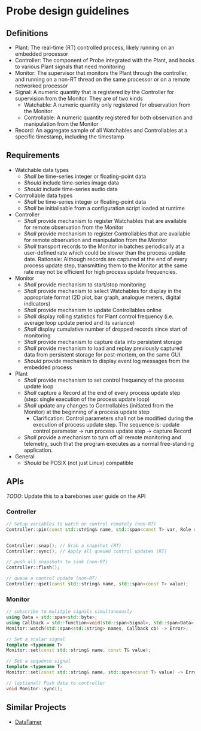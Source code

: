 # Probe design guidelines

## Definitions

- Plant: The real-time (RT) controlled process, likely running on an embedded processor  
- Controller: The component of Probe integrated with the Plant, and hooks to various Plant signals that need monitoring 
- Monitor: The supervisor that monitors the Plant through the controller, and running on a non-RT thread on the same processor or on a remote networked processor     
- Signal: A numeric quantity that is registered by the Controller for supervision from the Monitor. They are of two kinds
  - Watchable: A numeric quantity only registered for observation from the Monitor 
  - Controllable: A numeric quantity registered for both observation and manipulation from the Monitor
- Record: An aggregate sample of all Watchables and Controllables at a specific timestamp, including the timestamp

## Requirements

- Watchable data types
  - _Shall_ be time-series integer or floating-point data
  - _Should_ include time-series image data
  - _Should_ include time-series audio data
- Controllable data types 
  - _Shall_ be time-series integer or floating-point data
  - _Shall_ be initialisable from a configuration script loaded at runtime
- Controller 
  - _Shall_ provide mechanism to register Watchables that are available for remote observation from the Monitor
  - _Shall_ provide mechanism to register Controllables that are available for remote observation and manipulation from the Monitor
  - _Shall_ transport records to the Monitor in batches periodically at a user-defined rate which could be slower than the process update date. Rationale: Although records are captured at the end of every process update step, transmitting them to the Monitor at the same rate may not be efficient for high process update frequencies.
- Monitor
  - _Shall_ provide mechanism to start/stop monitoring
  - _Shall_ provide mechanism to select Watchables for display in the appropriate format (2D plot, bar graph, analogue meters, digital indicators)
  - _Shall_ provide mechanism to update Controllables online
  - _Shall_ display rolling statistics for Plant control frequency (i.e. average loop update period and its variance)
  - _Shall_ display cumulative number of dropped records since start of monitoring 
  - _Shall_ provide mechanism to capture data into persistent storage
  - _Shall_ provide mechanism to load and replay previously captured data from persistent storage for post-mortem, on the same GUI.
  - _Should_ provide mechanism to display event log messages from the embedded process
- Plant
  - _Shall_ provide mechanism to set control frequency of the process update loop
  - _Shall_ capture a Record at the end of every process update step (step: single execution of the process update loop)
  - _Shall_ update any changes to Controllables (initiated from the Monitor) at the beginning of a process update step
    - Clarification: Control parameters shall not be modified during the execution of process update step. The sequence is: update control parameter -> run process update step -> capture Record
  - _Shall_ provide a mechanism to turn off all remote monitoring and telemetry, such that the program executes as a normal free-standing application. 
- General
  - _Should_ be POSIX (not just Linux) compatible

## APIs

_TODO_: Update this to a barebones user guide on the API

### Controller

```c++
// Setup variables to watch or control remotely (non-RT)
Controller::pin(const std::string& name, std::span<const T> var, Role role);


Controller::snap(); // Grab a snapshot (RT)
Controller::sync(); // Apply all queued control updates (RT)

// push all snapshots to sink (non-RT)
Controller::flush(); 

// queue a control update (non-RT)
Controller::qset(const std::string& name, std::span<const T> value); 
```

### Monitor

```c++
// subscribe to mulitple signals simultaneously
using Data = std::span<std::byte>;
using Callback = std::function<void(std::span<Signal>, std::span<Data>)>;
Monitor::watch(std::span<std::string> names, Callback cb) -> Error>;

// Set a scalar signal 
template <typename T>
Monitor::set(const std::string& name, const T& value);

// Set a sequence signal
template <typename T>
Monitor::set(const std::string& name, std::span<const T> value) -> Error;

// (optional) Push data to controller
void Monitor::sync();
```

## Similar Projects

- [DataTamer](https://github.com/PickNikRobotics/data_tamer) 
